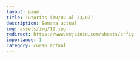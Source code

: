 ```yaml
---
layout: page
title: Tutorías (19/02 al 23/02)
description: Semana actual
img: assets/img/12.jpg
redirect: https://www.wejoinin.com/sheets/crfig
importance: 1
category: curso actual
---
```

